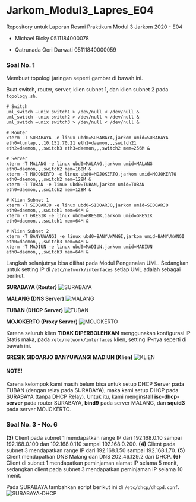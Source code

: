 # Jarkom_Modul3_Lapres_E04
Repository untuk Laporan Resmi Praktikum Modul 3 Jarkom 2020 - E04

* Michael Ricky
  0511184000078
  
* Qatrunada Qori Darwati
  05111840000059

### Soal No. 1
Membuat topologi jaringan seperti gambar di bawah ini.

Buat switch, router, server, klien subnet 1, dan klien subnet 2 pada ```topology.sh```.
```
# Switch
uml_switch –unix switch1 > /dev/null < /dev/null &
uml_switch –unix switch2 > /dev/null < /dev/null &
uml_switch –unix switch3 > /dev/null < /dev/null &

# Router
xterm -T SURABAYA -e linux ubd0=SURABAYA,jarkom umid=SURABAYA eth0=tuntap,,,10.151.70.21 eth1=daemon,,,switch21 eth2=daemon,,,switch3 eth3=daemon,,,switch2 mem=256M &

# Server
xterm -T MALANG -e linux ubd0=MALANG,jarkom umid=MALANG eth0=daemon,,,switch2 mem=160M &
xterm -T MOJOKERTO -e linux ubd0=MOJOKERTO,jarkom umid=MOJOKERTO eth0=daemon,,,switch2 mem=128M &
xterm -T TUBAN -e linux ubd0=TUBAN,jarkom umid=TUBAN eth0=daemon,,,switch2 mem=128M &

# Klien Subnet 1
xterm -T SIDOARJO -e linux ubd0=SIDOARJO,jarkom umid=SIDOARJO eth0=daemon,,,switch1 mem=64M &
xterm -T GRESIK -e linux ubd0=GRESIK,jarkom umid=GRESIK eth0=daemon,,,switch1 mem=64M &

# Klien Subnet 2
xterm -T BANYUWANGI -e linux ubd0=BANYUWANGI,jarkom umid=BANYUWANGI eth0=daemon,,,switch3 mem=64M &
xterm -T MADIUN -e linux ubd0=MADIUN,jarkom umid=MADIUN eth0=daemon,,,switch3 mem=64M &
```

Langkah selanjutnya bisa dilihat pada Modul Pengenalan UML. Sedangkan untuk setting IP di ```/etc/network/interfaces``` setiap UML adalah sebagai berikut.

**SURABAYA (Router)**
![SURABAYA]()


**MALANG (DNS Server)**
![MALANG]()


**TUBAN (DHCP Server)**
![TUBAN]()


**MOJOKERTO (Proxy Server)**
![MOJOKERTO]()

Karena seluruh klien **TIDAK DIPERBOLEHKAN** menggunakan konfigurasi IP Statis maka, pada ```/etc/network/interfaces``` klien, setting IP-nya seperti di bawah ini.

**GRESIK SIDOARJO BANYUWANGI MADIUN (Klien)**
![KLIEN]()


#### NOTE!
Karena kelompok kami masih belum bisa untuk setup DHCP Server pada TUBAN (dengan relay pada SURABAYA), maka kami setup DHCP pada SURABAYA (tanpa DHCP Relay). Untuk itu, kami menginstall **isc-dhcp-server** pada router SURABAYA, **bind9** pada server MALANG, dan **squid3** pada server MOJOKERTO.


### Soal No. 3 - No. 6
**(3)** Client pada subnet 1 mendapatkan range IP dari 192.168.0.10 sampai 192.168.0.100 dan 192.168.0.110 sampai 192.168.0.200. **(4)** Client pada subnet 3 mendapatkan range IP dari 192.168.1.50 sampai 192.168.1.70. **(5)** Client mendapatkan DNS Malang dan DNS 202.46.129.2 dari DHCP. **(6)** Client di subnet 1 mendapatkan peminjaman alamat IP selama 5 menit, sedangkan client pada subnet 3 mendapatkan peminjaman IP selama 10 menit.

Pada SURABAYA tambahkan script berikut ini di ```/etc/dhcp/dhcpd.conf```.
![SURABAYA-DHCP]()
